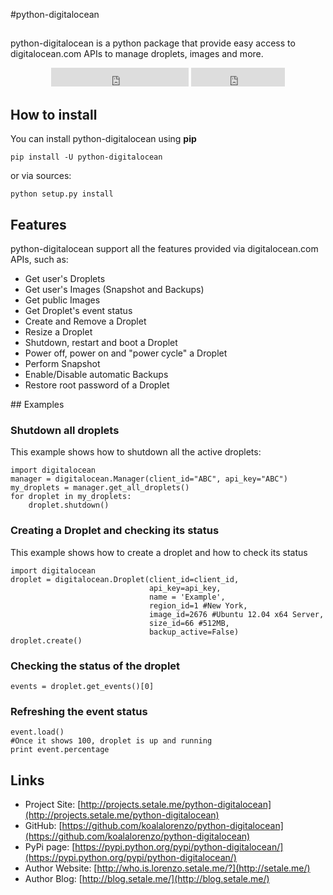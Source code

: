 #python-digitalocean
## 

python-digitalocean is a python package that provide easy access to digitalocean.com APIs to manage droplets, images and more.

<div align="center">

<iframe src="http://ghbtns.com/github-btn.html?user=koalalorenzo&repo=python-digitalocean&type=follow&size=large&count=true"
  allowtransparency="true" frameborder="0" scrolling="0" width="220" height="30"></iframe>

<iframe src="http://ghbtns.com/github-btn.html?user=koalalorenzo&repo=python-digitalocean&type=watch&size=large&count=true"
  allowtransparency="true" frameborder="0" scrolling="0" width="150" height="30"></iframe>

</div>

## How to install

You can install python-digitalocean using **pip**

    pip install -U python-digitalocean

or via sources:

    python setup.py install

## Features
python-digitalocean support all the features provided via digitalocean.com APIs, such as:

* Get user's Droplets
* Get user's Images (Snapshot and Backups)
* Get public Images
* Get Droplet's event status
* Create and Remove a Droplet
* Resize a Droplet
* Shutdown, restart and boot a Droplet
* Power off, power on and "power cycle" a Droplet
* Perform Snapshot
* Enable/Disable automatic Backups
* Restore root password of a Droplet


## Examples
### Shutdown all droplets

This example shows how to shutdown all the active droplets:

    import digitalocean
    manager = digitalocean.Manager(client_id="ABC", api_key="ABC")
    my_droplets = manager.get_all_droplets()
    for droplet in my_droplets:
        droplet.shutdown()

### Creating a Droplet and checking its status

This example shows how to create a droplet and how to check its status

	import digitalocean
	droplet = digitalocean.Droplet(client_id=client_id,
							       api_key=api_key,
							       name = 'Example',
							       region_id=1 #New York,
							       image_id=2676 #Ubuntu 12.04 x64 Server,
							       size_id=66 #512MB,
							       backup_active=False)
	droplet.create()

### Checking the status of the droplet
	events = droplet.get_events()[0]
### Refreshing the event status
    event.load()
    #Once it shows 100, droplet is up and running
    print event.percentage

## Links

  * Project Site: [http://projects.setale.me/python-digitalocean](http://projects.setale.me/python-digitalocean)
  * GitHub: [https://github.com/koalalorenzo/python-digitalocean](https://github.com/koalalorenzo/python-digitalocean)
  * PyPi page: [https://pypi.python.org/pypi/python-digitalocean/](https://pypi.python.org/pypi/python-digitalocean/)
  * Author Website: [http://who.is.lorenzo.setale.me/?](http://setale.me/)
  * Author Blog: [http://blog.setale.me/](http://blog.setale.me/)

<script>
  (function(i,s,o,g,r,a,m){i['GoogleAnalyticsObject']=r;i[r]=i[r]||function(){
  (i[r].q=i[r].q||[]).push(arguments)},i[r].l=1*new Date();a=s.createElement(o),
  m=s.getElementsByTagName(o)[0];a.async=1;a.src=g;m.parentNode.insertBefore(a,m)
  })(window,document,'script','//www.google-analytics.com/analytics.js','ga');

  ga('create', 'UA-10395528-24', 'setale.me');
  ga('send', 'pageview');

</script>
